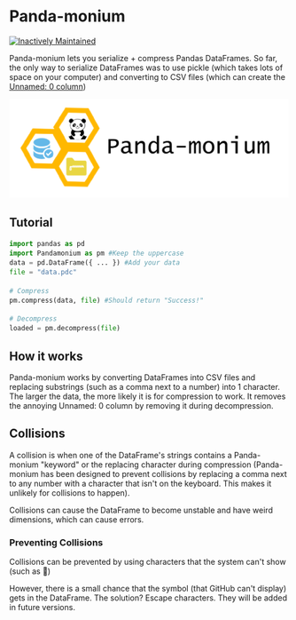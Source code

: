 # Panda-monium

[![Inactively Maintained](https://img.shields.io/badge/Maintenance%20Level-Inactively%20Maintained-yellowgreen.svg)](https://gist.github.com/cheerfulstoic/d107229326a01ff0f333a1d3476e068d)

Panda-monium lets you serialize + compress Pandas DataFrames. So far, the only way to serialize DataFrames was to use pickle (which takes lots of space on your computer) and converting to CSV files (which can create the [Unnamed: 0 column](https://stackoverflow.com/questions/36519086/how-to-get-rid-of-unnamed-0-column-in-a-pandas-dataframe))

![](logo.png)


## Tutorial
```py
import pandas as pd
import Pandamonium as pm #Keep the uppercase
data = pd.DataFrame({ ... }) #Add your data
file = "data.pdc"

# Compress
pm.compress(data, file) #Should return "Success!"

# Decompress
loaded = pm.decompress(file)
```
## How it works
Panda-monium works by converting DataFrames into CSV files and replacing substrings (such as a comma next to a number) into 1 character. The larger the data, the more likely it is for compression to work. It removes the annoying Unnamed: 0 column by removing it during decompression.
## Collisions
A collision is when one of the DataFrame's strings contains a Panda-monium "keyword" or the replacing character during compression (Panda-monium has been designed to prevent collisions by replacing a comma next to any number with a character that isn't on the keyboard. This makes it unlikely for collisions to happen).

Collisions can cause the DataFrame to become unstable and have weird dimensions, which can cause errors. 
### Preventing Collisions
Collisions can be prevented by using characters that the system can't show (such as )

However, there is a small chance that the symbol (that GitHub can't display) gets in the DataFrame. The solution? Escape characters. They will be added in future versions. 
